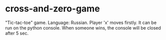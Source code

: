 # cross-and-zero-game
"Tic-tac-toe" game.
Language: Russian.
Player 'x' moves firstly.
It can be run on the python console. When someone wins, the console will be closed after 5 sec.
